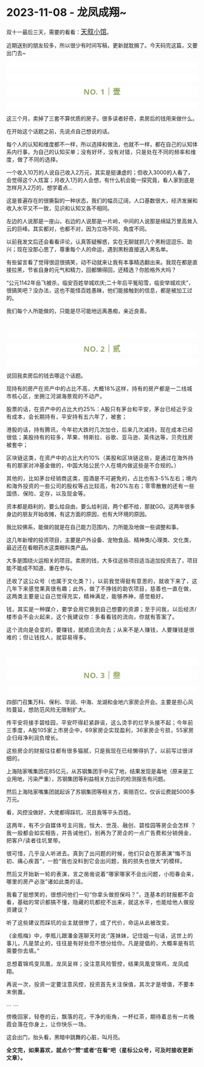 # 2023-11-08 - 龙凤成翔~

<p style="visibility: visible;">双十一最后三天，需要的看看：<a class="weapp_text_link js_weapp_entry wx_tap_link js_wx_tap_highlight" style="font-size: 17px; visibility: visible;" data-miniprogram-appid="wx2e9d304ca0c18079" data-miniprogram-path="pages/home/dashboard/index" data-miniprogram-applink="" data-miniprogram-nickname="天叙小馆" href="" data-miniprogram-type="text" data-miniprogram-servicetype="">天叙小馆</a>。</p><p style="visibility: visible;">近期送别的朋友较多，所以很少有时间写稿，更新就耽搁了。今天码完这篇，又要出门去~<br style="visibility: visible;"></p><p style="outline: 0px;font-family: system-ui, -apple-system, BlinkMacSystemFont, &quot;Helvetica Neue&quot;, &quot;PingFang SC&quot;, &quot;Hiragino Sans GB&quot;, &quot;Microsoft YaHei UI&quot;, &quot;Microsoft YaHei&quot;, Arial, sans-serif;letter-spacing: 0.544px;text-wrap: wrap;background-color: rgb(255, 255, 255);visibility: visible;"><br style="outline: 0px;visibility: visible;"></p><p style="outline: 0px;letter-spacing: 0.544px;text-wrap: wrap;color: rgb(34, 34, 34);font-family: -apple-system-font, system-ui, &quot;Helvetica Neue&quot;, &quot;PingFang SC&quot;, &quot;Hiragino Sans GB&quot;, &quot;Microsoft YaHei UI&quot;, &quot;Microsoft YaHei&quot;, Arial, sans-serif;background-color: rgb(255, 255, 255);text-align: center;visibility: visible;"><br style="visibility: visible;"></p><p style="outline: 0px;letter-spacing: 0.544px;text-wrap: wrap;color: rgb(34, 34, 34);font-family: -apple-system-font, system-ui, &quot;Helvetica Neue&quot;, &quot;PingFang SC&quot;, &quot;Hiragino Sans GB&quot;, &quot;Microsoft YaHei UI&quot;, &quot;Microsoft YaHei&quot;, Arial, sans-serif;background-color: rgb(255, 255, 255);text-align: center;visibility: visible;"><span style="outline: 0px;font-weight: bold;line-height: 25px;color: rgb(149, 169, 103);font-size: 20px;visibility: visible;">NO. 1｜壹</span></p><p style="outline: 0px;letter-spacing: 0.544px;text-wrap: wrap;color: rgb(34, 34, 34);font-family: -apple-system-font, system-ui, &quot;Helvetica Neue&quot;, &quot;PingFang SC&quot;, &quot;Hiragino Sans GB&quot;, &quot;Microsoft YaHei UI&quot;, &quot;Microsoft YaHei&quot;, Arial, sans-serif;background-color: rgb(255, 255, 255);text-align: center;visibility: visible;"><br style="outline: 0px;visibility: visible;"></p><p style="visibility: visible;">这三个月，卖掉了三套不算优质的房子。很多读者好奇，卖房后的钱用来做什么。<br style="visibility: visible;"></p><p style="visibility: visible;">在开始这个话题之前，先说点自己想说的话。<br style="visibility: visible;"></p><p style="visibility: visible;">每个人的认知和维度都不一样，所以选择和做法，也就不一样，都在自己的认知体系内行事，为自己的认知买单；<span style="font-size: var(--articleFontsize); letter-spacing: 0.034em; visibility: visible;">没有好坏，没有对错，只是处在不同的频率和维度，做了不同的选择。</span></p><p style="visibility: visible;">一个收入10万的人说自己收入2万元，其实是挺谦虚的；但收入3000的人看了，会觉得这个人炫富；月收入1万的人会想，有什么机会能一探究竟，看人家到底是怎样月入2万的，想学着点...<br style="visibility: visible;"></p><p style="visibility: visible;">这是普遍存在的很撕裂的一种状态，我们的幅员辽阔，人口基数很大，经济发展和收入水平又不一致，见识和认知又各不相同。</p><p style="visibility: visible;">左边的人说那是一座山，右边的人说那是一片岭，中间的人说那是绵延万里高耸入云的巨峰。其实都对，也都不对，因为立场不同、角度不同。</p><p style="visibility: visible;">以前我发文后还会看看评论，认真答疑解惑，实在无聊就抓几个黑粉逗逗乐、助兴；现在没那心思了，尊重每个人的命运，遇到黑粉直接送入黑名单。<br style="visibility: visible;"></p><p style="visibility: visible;">有些留言看了觉得很逗很搞笑，动不动就来让我有本事精选翻出来。我现在都是直接拉黑，节省自身的元气和精力，回都懒得回，还精选？你脸格外大吗？</p><p style="visibility: visible;">“公元1142年岳飞被杀，临安百姓举城欢庆;二十年后平冤昭雪，临安举城欢庆”，很搞笑吧？没办法，这也不能怪百姓愚昧，他们能接触到的信息，都是被加工过的。</p><p style="visibility: visible;">我们每个人所能做的，只能是尽可能地远离愚痴，亲近良善。</p><p style="visibility: visible;"><br style="visibility: visible;"></p><p style="outline: 0px;font-family: system-ui, -apple-system, BlinkMacSystemFont, &quot;Helvetica Neue&quot;, &quot;PingFang SC&quot;, &quot;Hiragino Sans GB&quot;, &quot;Microsoft YaHei UI&quot;, &quot;Microsoft YaHei&quot;, Arial, sans-serif;letter-spacing: 0.544px;text-wrap: wrap;background-color: rgb(255, 255, 255);visibility: visible;"><br style="outline: 0px;visibility: visible;"></p><p style="outline: 0px;letter-spacing: 0.544px;text-wrap: wrap;color: rgb(34, 34, 34);font-family: -apple-system-font, system-ui, &quot;Helvetica Neue&quot;, &quot;PingFang SC&quot;, &quot;Hiragino Sans GB&quot;, &quot;Microsoft YaHei UI&quot;, &quot;Microsoft YaHei&quot;, Arial, sans-serif;background-color: rgb(255, 255, 255);text-align: center;visibility: visible;"><span style="outline: 0px;font-weight: bold;line-height: 25px;color: rgb(149, 169, 103);font-size: 20px;visibility: visible;">NO. 2｜贰</span></p><p style="outline: 0px;letter-spacing: 0.544px;text-wrap: wrap;color: rgb(34, 34, 34);font-family: -apple-system-font, system-ui, &quot;Helvetica Neue&quot;, &quot;PingFang SC&quot;, &quot;Hiragino Sans GB&quot;, &quot;Microsoft YaHei UI&quot;, &quot;Microsoft YaHei&quot;, Arial, sans-serif;background-color: rgb(255, 255, 255);text-align: center;visibility: visible;"><br style="outline: 0px;visibility: visible;"></p><p>说回我卖房后的钱去哪这个话题。<br></p><p>现持有的房产<span style="font-size: var(--articleFontsize);letter-spacing: 0.034em;">在资产中的占比不高，</span><span style="font-size: var(--articleFontsize);letter-spacing: 0.034em;">大概</span><span style="font-size: var(--articleFontsize);letter-spacing: 0.034em;">18</span><span style="font-size: var(--articleFontsize);letter-spacing: 0.034em;">%这样，</span><span style="font-size: var(--articleFontsize);letter-spacing: 0.034em;">持有的房产都是一二线城市核心区</span><span style="font-size: var(--articleFontsize);letter-spacing: 0.034em;">，坐拥江河湖海</span><span style="font-size: var(--articleFontsize);letter-spacing: 0.034em;">景观的</span><span style="font-size: var(--articleFontsize);letter-spacing: 0.034em;"></span><span style="font-size: var(--articleFontsize);letter-spacing: 0.034em;">不动产。</span></p><p><span style="font-size: var(--articleFontsize);letter-spacing: 0.034em;">股票的话，在资产中的占比大约25%：</span><span style="font-size: var(--articleFontsize);letter-spacing: 0.034em;">A股只有茅台和平安，茅台已经近乎没有成本，会长期持有，平安持有五六年了，被套；</span></p><p><span style="font-size: var(--articleFontsize);letter-spacing: 0.034em;">港股的话，持有腾讯，今年初大跌时几次加仓，后来几次减持，现在成本已经很低；</span><span style="font-size: var(--articleFontsize);letter-spacing: 0.034em;">美</span><span style="font-size: var(--articleFontsize);letter-spacing: 0.034em;">股持有的较多，</span><span style="font-size: var(--articleFontsize);letter-spacing: 0.034em;">苹果、特斯拉</span><span style="font-size: var(--articleFontsize);letter-spacing: 0.034em;">、谷歌、亚马逊、</span><span style="font-size: var(--articleFontsize);letter-spacing: 0.034em;">英伟达等</span><span style="font-size: var(--articleFontsize);letter-spacing: 0.034em;">，</span><span style="font-size: var(--articleFontsize);letter-spacing: 0.034em;">贝壳找房</span><span style="font-size: var(--articleFontsize);letter-spacing: 0.034em;">被套中</span><span style="font-size: var(--articleFontsize);letter-spacing: 0.034em;">；</span></p><p><span style="font-size: var(--articleFontsize);letter-spacing: 0.034em;">区块链这类，在资产中的占比大约10%</span><span style="letter-spacing: 0.034em;font-size: 14px;">（美股和区块链这些，是通过在海外持有的那家对冲基金做的，中国大陆公民个人在境内做这些是不合规的。）</span></p><p><span style="font-size: var(--articleFontsize);letter-spacing: 0.034em;">其他的，比如茅台经销商这类，囤酒是不可避免的，占比也有3-5%左右；境内和海外投资的一些公司的股权等占比较高，有20%左右；零零散散的还有一些国债、保险、定存，以及现金等。<br></span></p><p>资本都是趋利的，要么给自由，要么给利润，两个都不给，那就GG。这两年很多身边的朋友开始收摊，有这方面的原因，也有大环境的原因。<br></p><p>我比较佛系，能做的就是在自己能力范围内，力所能及地做一些调整和事。</p><p>这几年新增的投资项目，主要是户外设备、宠物食品、精神类/心理类、文化类，最近还在看眼药水这类眼科类产品。</p><p>大多是围绕火运相关的项目。卖房的钱，大多往这些项目适当追加投资去了，项目能不能成不知道，重在参与。</p><p><span style="font-size: var(--articleFontsize);letter-spacing: 0.578px;">还收了这公众号（</span><span style="letter-spacing: 0.578px;font-size: 14px;">也属于文化类？</span><span style="font-size: var(--articleFontsize);letter-spacing: 0.578px;">），以前我觉得挺有意思的，就收下来了，这几年下来感觉果真很有趣；此外，做了不挣钱的助农项目，慈善也一直在做，这两类主要是让自己觉得充实，精神满足，能够养神，感觉极好。</span></p><p><span style="letter-spacing: 0.578px;">钱，其实是一种媒介，要学会用它换到自己想要的资源；至于问我，以后经济/楼市会不会火起来，这个我建议你：多看看钱的流向，你就有答案了。</span></p><p><span style="letter-spacing: 0.578px;">这个流向是会变的，要赚钱，就顺应流向去；从来不是人赚钱，人要赚钱是很难的；但让钱找人，就容易得多。</span></p><p><br></p><p style="outline: 0px;font-family: system-ui, -apple-system, BlinkMacSystemFont, &quot;Helvetica Neue&quot;, &quot;PingFang SC&quot;, &quot;Hiragino Sans GB&quot;, &quot;Microsoft YaHei UI&quot;, &quot;Microsoft YaHei&quot;, Arial, sans-serif;letter-spacing: 0.544px;text-wrap: wrap;background-color: rgb(255, 255, 255);visibility: visible;"><br style="outline: 0px;visibility: visible;"></p><p style="outline: 0px;letter-spacing: 0.544px;text-wrap: wrap;color: rgb(34, 34, 34);font-family: -apple-system-font, system-ui, &quot;Helvetica Neue&quot;, &quot;PingFang SC&quot;, &quot;Hiragino Sans GB&quot;, &quot;Microsoft YaHei UI&quot;, &quot;Microsoft YaHei&quot;, Arial, sans-serif;background-color: rgb(255, 255, 255);text-align: center;visibility: visible;"><span style="outline: 0px;font-weight: bold;line-height: 25px;color: rgb(149, 169, 103);font-size: 20px;visibility: visible;">NO. 3｜叁</span></p><p style="outline: 0px;letter-spacing: 0.544px;text-wrap: wrap;color: rgb(34, 34, 34);font-family: -apple-system-font, system-ui, &quot;Helvetica Neue&quot;, &quot;PingFang SC&quot;, &quot;Hiragino Sans GB&quot;, &quot;Microsoft YaHei UI&quot;, &quot;Microsoft YaHei&quot;, Arial, sans-serif;background-color: rgb(255, 255, 255);text-align: center;visibility: visible;"><br style="outline: 0px;visibility: visible;"></p><p>四部门召集万科、保利、华润、中海、龙湖和金地六家房企开会。<span style="font-size: var(--articleFontsize);letter-spacing: 0.034em;">主</span><span style="font-size: var(--articleFontsize);letter-spacing: 0.034em;">要是担心风险蔓延，想防范风险无限制扩大。</span></p><p><span style="font-size: var(--articleFontsize);letter-spacing: 0.034em;">传平安</span><span style="font-size: var(--articleFontsize);letter-spacing: 0.034em;">将接手</span><span style="font-size: var(--articleFontsize);letter-spacing: 0.034em;">碧桂园，</span><span style="font-size: var(--articleFontsize);letter-spacing: 0.034em;">平安吓得赶紧辟谣</span><span style="font-size: var(--articleFontsize);letter-spacing: 0.034em;">，这么烫手的</span><span style="font-size: var(--articleFontsize);letter-spacing: 0.034em;">烂芋头接不起</span><span style="font-size: var(--articleFontsize);letter-spacing: 0.034em;">；</span><span style="font-size: var(--articleFontsize);letter-spacing: 0.034em;">今年前三季度，A股105家上市房企</span><span style="font-size: var(--articleFontsize);letter-spacing: 0.034em;">中，6</span><span style="font-size: var(--articleFontsize);letter-spacing: 0.034em;">9家房企实现盈利，36家房企亏损</span><span style="font-size: var(--articleFontsize);letter-spacing: 0.034em;">，55家房企归母净利润负增长。</span></p><p><span style="font-size: var(--articleFontsize);letter-spacing: 0.034em;"></span><span style="font-size: var(--articleFontsize);letter-spacing: 0.034em;">这些房企的</span><span style="font-size: var(--articleFontsize);letter-spacing: 0.034em;">财报往往都</span><span style="font-size: var(--articleFontsize);letter-spacing: 0.034em;">有很多猫腻，只是我现在已经懒得扒了，以前写过很详细的。</span></p><p>上海陆家嘴集团花85亿元，从苏钢集团手中买了地，结果发现是毒地（<span style="font-size: 14px;">原来是工业用地，污染严重</span>），苏钢集团等利益相关方出示的检测报告有问题。<br></p><p>然后上海陆家嘴集团就起诉了苏钢集团等相关方，索赔百亿，仅诉讼费就5000多万元。<br></p><p>看，风控没做好，大佬都得踩坑，况且我等平头百姓。</p><p style="letter-spacing: 0.578px;text-wrap: wrap;">这两年，有不少自媒体号主问我，恒大、世茂、融创、碧桂园等房企会怎样 ？我一般都会如实相告，并告诫他们，别再为了房企的一点广告费和分销佣金，把客户/读者往坑里带。</p><p style="letter-spacing: 0.578px;text-wrap: wrap;">很可惜，几乎没人听进去。真到了出问题的时候，他们只会在那表演“悔不当初、痛心疾首”，一脸“我也没料到它会出问题，我的损失也很大”的模样。<br></p><p style="letter-spacing: 0.578px;text-wrap: wrap;">然后又开始新一轮的表演，言之凿凿说着“哪家哪家不会出问题，小阳春会来，哪里的房产必涨”诸如此类的话。</p><p style="letter-spacing: 0.578px;text-wrap: wrap;">我看了挺想笑的，很想问他们一句“你拿头做担保吗？”，连基本的财报都不会看，基础的常识都搞不懂，隐藏的坑都挖不出来，就这水平，也能给他人做投资建议？<br></p><p style="letter-spacing: 0.578px;text-wrap: wrap;">听了这些建议而踩坑的业主就很惨了，成了代价，命运从此被改变。</p><p style="letter-spacing: 0.578px;text-wrap: wrap;">《金瓶梅》中，李瓶儿跟潘金莲聊天时说:“莲妹妹，记住姐一句话，这世上的事儿，凡是禁止的，往往是有好处但不想分给你。凡是提倡的，大概率是有坑需要你去填。”</p><p style="letter-spacing: 0.578px;text-wrap: wrap;">总想着锦鸡变凤凰，龙凤呈祥；没注意风险管控，结果凤凰变锦鸡，龙凤成翔。</p><p style="letter-spacing: 0.578px;text-wrap: wrap;">再说一次，投资一定要注意风控，投资首先关注保值，其次才是增值，不要本末倒置。<br></p><p style="letter-spacing: 0.578px;text-wrap: wrap;">... ...<br></p><p style="letter-spacing: 0.578px;text-wrap: wrap;">傍晚回家，轻卷的云，飘落的花，干净的街角，一杯红茶，期待着总有一片晚霞会落在你身上，让你快乐一场。</p><p>这会出门，抬头看，黑暗中跳舞的心脏，叫月亮。</p><p style="margin-bottom: 0px;"><strong style="outline: 0px;font-family: system-ui, -apple-system, BlinkMacSystemFont, &quot;Helvetica Neue&quot;, &quot;PingFang SC&quot;, &quot;Hiragino Sans GB&quot;, &quot;Microsoft YaHei UI&quot;, &quot;Microsoft YaHei&quot;, Arial, sans-serif;letter-spacing: 0.544px;text-wrap: wrap;background-color: rgb(255, 255, 255);color: rgb(34, 34, 34);font-size: 16px;"><span style="outline: 0px;font-size: 14px;">全文完，如果喜欢，就点个“赞”或者“在看”吧（星标公众号，可及时接收更新文章）。</span></strong></p><p style="display: none;"><mp-style-type data-value="3"></mp-style-type></p>